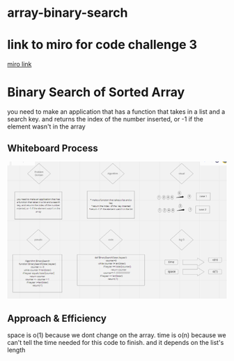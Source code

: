# array-binary-search

# link to miro for code challenge 3 
[miro link](https://miro.com/app/board/o9J_l4k4hbI=/)
# Binary Search of Sorted Array
<!-- Description of the challenge -->
you need to make an application that has a function that takes in a list and a search key. and returns the index of the number inserted, or -1 if the element wasn't in the array
## Whiteboard Process
<!-- Embedded whiteboard image -->
![lab3](Screenshot(234).png)

## Approach & Efficiency
<!-- What approach did you take? Discuss Why. What is the Big O space/time for this approach? -->
space is o(1) because we dont change on the array.
time is o(n) because we can't tell the time needed for this code to finish. and it depends on the list's length 